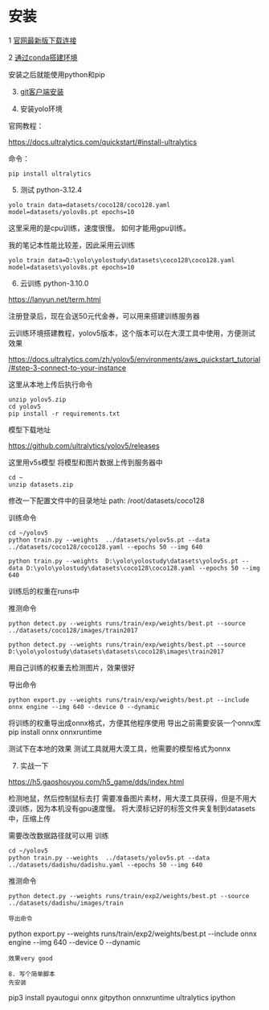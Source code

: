 # 安装

1 [官网最新版下载连接](https://www.python.org/ftp/python/3.13.0/python-3.13.0-amd64.exe)


2 [通过conda搭建环境](https://repo.anaconda.com/miniconda/Miniconda3-latest-Windows-x86_64.exe)


安装之后就能使用python和pip

3. [git客户端安装](https://github.com/git-for-windows/git/releases/download/v2.47.0.windows.1/Git-2.47.0-64-bit.exe)



4. 安装yolo环境

官网教程：

<https://docs.ultralytics.com/quickstart/#install-ultralytics>

命令：
```
pip install ultralytics
```
5. 测试  python-3.12.4
```
yolo train data=datasets/coco128/coco128.yaml model=datasets/yolov8s.pt epochs=10 
```
这里采用的是cpu训练，速度很慢。
如何才能用gpu训练。

我的笔记本性能比较差，因此采用云训练

```
yolo train data=D:\yolo\yolostudy\datasets\coco128\coco128.yaml model=datasets\yolov8s.pt epochs=10 
```

6. 云训练 python-3.10.0

<https://lanyun.net/term.html>

注册登录后，现在会送50元代金券，可以用来搭建训练服务器

云训练环境搭建教程，yolov5版本，这个版本可以在大漠工具中使用，方便测试效果

<https://docs.ultralytics.com/zh/yolov5/environments/aws_quickstart_tutorial/#step-3-connect-to-your-instance>

这里从本地上传后执行命令
```
unzip yolov5.zip
cd yolov5
pip install -r requirements.txt
```

模型下载地址

<https://github.com/ultralytics/yolov5/releases>

这里用v5s模型
将模型和图片数据上传到服务器中
```
cd ~
unzip datasets.zip
```
修改一下配置文件中的目录地址
path: /root/datasets/coco128




训练命令
```
cd ~/yolov5
python train.py --weights  ../datasets/yolov5s.pt --data ../datasets/coco128/coco128.yaml --epochs 50 --img 640

python train.py --weights  D:\yolo\yolostudy\datasets\yolov5s.pt --data D:\yolo\yolostudy\datasets\coco128\coco128.yaml --epochs 50 --img 640
```
训练后的权重在runs中

推测命令
```
python detect.py --weights runs/train/exp/weights/best.pt --source  ../datasets/coco128/images/train2017

python detect.py --weights runs/train/exp/weights/best.pt --source  D:\yolo\yolostudy\datasets\datasets\coco128\images\train2017
```

用自己训练的权重去检测图片，效果很好

导出命令

```
python export.py --weights runs/train/exp/weights/best.pt --include onnx engine --img 640 --device 0 --dynamic
```

将训练的权重导出成onnx格式，方便其他程序使用
导出之前需要安装一个onnx库
pip install onnx onnxruntime

测试下在本地的效果
测试工具就用大漠工具，他需要的模型格式为onnx



7. 实战一下

https://h5.gaoshouyou.com/h5_game/dds/index.html

检测地鼠，然后控制鼠标去打
需要准备图片素材，用大漠工具获得，但是不用大漠训练，因为本机没有gpu速度慢。
将大漠标记好的标签文件夹复制到datasets中，压缩上传

需要改改数据路径就可以用
训练
```
cd ~/yolov5
python train.py --weights  ../datasets/yolov5s.pt --data ../datasets/dadishu/dadishu.yaml --epochs 50 --img 640
```
推测命令
```
python detect.py --weights runs/train/exp2/weights/best.pt --source  ../datasets/dadishu/images/train

导出命令
```
python export.py --weights runs/train/exp2/weights/best.pt --include onnx engine --img 640 --device 0  --dynamic
```
效果very good

8. 写个简单脚本
先安装 
```
pip3 install pyautogui  onnx  gitpython onnxruntime ultralytics ipython

```

